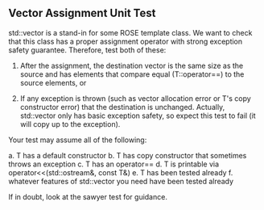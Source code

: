 ## Vector Assignment Unit Test

std::vector is a stand-in for some ROSE template class.  We want to
check that this class has a proper assignment operator with strong
exception safety guarantee. Therefore, test both of these:

1. After the assignment, the destination vector is the same size as the source and
   has elements that compare equal (T::operator==) to the source elements, or

2. If any exception is thrown (such as vector allocation error or T's
   copy constructor error) that the destination is unchanged.
   Actually, std::vector only has basic exception safety, so expect
   this test to fail (it will copy up to the exception).

Your test may assume all of the following:

a. T has a default constructor
b. T has copy constructor that sometimes throws an exception
c. T has an operator==
d. T is printable via operator<<(std::ostream&, const T&)
e. T has been tested already
f. whatever features of std::vector you need have been tested already

If in doubt, look at the sawyer test for guidance.
